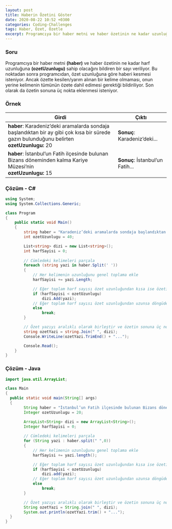 ```yaml
---
layout: post
title: Haberin Özetini Göster
date: 2020-08-22 10:52 +0300
categories: Coding-Challenges
tags: Haber, Özet, Özetle
excerpt: Programcıya bir haber metni ve haber özetinin ne kadar uzunluğa  sahip olacağını bildiren bir sayı veriliyor. Bu noktadan sonra programcıdan, özet uzunluğuna göre...
---
```

### Soru
Programcıya bir haber metni **(haber)** ve haber özetinin ne kadar harf uzunluğuna **(ozetUzunlugu)**  sahip olacağını bildiren bir sayı veriliyor. Bu noktadan sonra programcıdan, özet uzunluğuna göre haberi kesmesi isteniyor. Ancak özette kesilen/yarım alınan bir kelime olmaması, onun yerine kelimenin tümünün özete dahil edimesi gerektiği bildiriliyor. Son olarak da özetin sonuna üç nokta eklenmesi isteniyor.

### Örnek

| Girdi                  | Çıktı            |
|------------------------|------------------|
| **haber**: Karadeniz’deki aramalarda sondaja başlandıktan bir ay gibi çok kısa bir sürede gazın bulunduğunu belirten <br> **ozetUzunlugu:** 20 | **Sonuç**: Karadeniz’deki... |
| **haber**: İstanbul’un Fatih ilçesinde bulunan Bizans döneminden kalma Kariye Müzesi’nin <br> **ozetUzunlugu:** 15 | **Sonuç**: İstanbul’un Fatih... |

### Çözüm - C#
```csharp
using System;
using System.Collections.Generic;

class Program
{
    public static void Main()
    {
        string haber = "Karadeniz’deki aramalarda sondaja başlandıktan bir ay gibi çok kısa bir sürede gazın bulunduğunu belirten";
        int ozetUzunlugu = 40;

        List<string> dizi = new List<string>();
        int harfSayisi = 0;
        
        // Cümledeki kelimeleri parçala
        foreach (string yazi in haber.Split(' '))
        {
            // Her kelimenin uzunluğunu genel toplama ekle
            harfSayisi += yazi.Length;

            // Eğer toplam harf sayısı özet uzunluğundan kısa ise özetin yer alacağı dizi'ye ekle
            if (harfSayisi < ozetUzunlugu)
                dizi.Add(yazi);
            // Eğer toplam harf sayısı özet uzunluğundan uzunsa döngüden çık
            else
                break;
        }

        // Özet yazıyı aralıklı olarak birleştir ve özetin sonuna üç nokta ekleyerek işlemi tamamla
        string ozetYazi = string.Join(" ", dizi);
        Console.WriteLine(ozetYazi.TrimEnd() + "...");

        Console.Read();
    }
}
```

### Çözüm - Java
```java
import java.util.ArrayList;

class Main 
{
  public static void main(String[] args) 
  {
        String haber = "İstanbul’un Fatih ilçesinde bulunan Bizans döneminden kalma Kariye Müzesi’nin";
        Integer ozetUzunlugu = 20;

        ArrayList<String> dizi = new ArrayList<String>();
        Integer harfSayisi = 0;
        
        // Cümledeki kelimeleri parçala
        for (String yazi : haber.split(" ",0))
        {
            // Her kelimenin uzunluğunu genel toplama ekle
            harfSayisi += yazi.length();

            // Eğer toplam harf sayısı özet uzunluğundan kısa ise özetin yer alacağı dizi'ye ekle
            if (harfSayisi < ozetUzunlugu)
                dizi.add(yazi);
            // Eğer toplam harf sayısı özet uzunluğundan uzunsa döngüden çık
            else
                break;
        }

        // Özet yazıyı aralıklı olarak birleştir ve özetin sonuna üç nokta ekleyerek işlemi tamamla
        String ozetYazi = String.join(" ", dizi);
        System.out.println(ozetYazi.trim() + "...");
  }
}
```